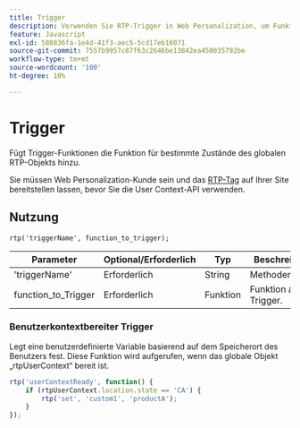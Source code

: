 ```yaml
---
title: Trigger
description: Verwenden Sie RTP-Trigger in Web Personalization, um Funktionen im RTP-Status auszuführen, einschließlich userContextReady, mit Syntax, Parametern und einem Beispiel für einen Speicherort.
feature: Javascript
exl-id: 588836fa-1e4d-41f3-aec5-5cd17eb16071
source-git-commit: 7557b9957c87f63c2646be13842ea450035792be
workflow-type: tm+mt
source-wordcount: '100'
ht-degree: 10%

---
```


# Trigger

Fügt Trigger-Funktionen die Funktion für bestimmte Zustände des globalen RTP-Objekts hinzu.

Sie müssen Web Personalization-Kunde sein und das [RTP-Tag](https://experienceleague.adobe.com/de/docs/marketo/using/product-docs/web-personalization/rtp-tag-implementation/deploy-the-rtp-javascript) auf Ihrer Site bereitstellen lassen, bevor Sie die User Context-API verwenden.

## Nutzung

`rtp('triggerName', function_to_trigger);`

| Parameter | Optional/Erforderlich | Typ | Beschreibung |
|---------------------|-------------------|----------|----------------------|
| &#39;triggerName&#39; | Erforderlich | String | Methodenname. |
| function_to_Trigger | Erforderlich | Funktion | Funktion auf Trigger. |

### Benutzerkontextbereiter Trigger

Legt eine benutzerdefinierte Variable basierend auf dem Speicherort des Benutzers fest. Diese Funktion wird aufgerufen, wenn das globale Objekt „rtpUserContext“ bereit ist.

```javascript
rtp('userContextReady', function() {
    if (rtpUserContext.location.state == 'CA') {
        rtp('set', 'custom1', 'productA');
    }
});
```
